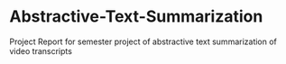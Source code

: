 # Abstractive-Text-Summarization
Project Report for semester project of abstractive text summarization of video transcripts
